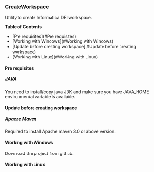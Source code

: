 ### CreateWorkspace
Utility to create Informatica DEI workspace.

**Table of Contents**
- [Pre requisites](#Pre requisites)
- [Working with Windows](#Working with Windows)
- [Update before creating workspace](#Update before creating workspace)
- [Working with Linux](#Working with Linux)
#### Pre requisites
##### JAVA
You need to install/copy java JDK and make sure you have JAVA_HOME environmental variable is available.

#### Update before creating workspace

##### Apache Maven
Required to install Apache maven 3.0 or above version.

#### Working with Windows
Download the project from github.


#### Working with Linux
